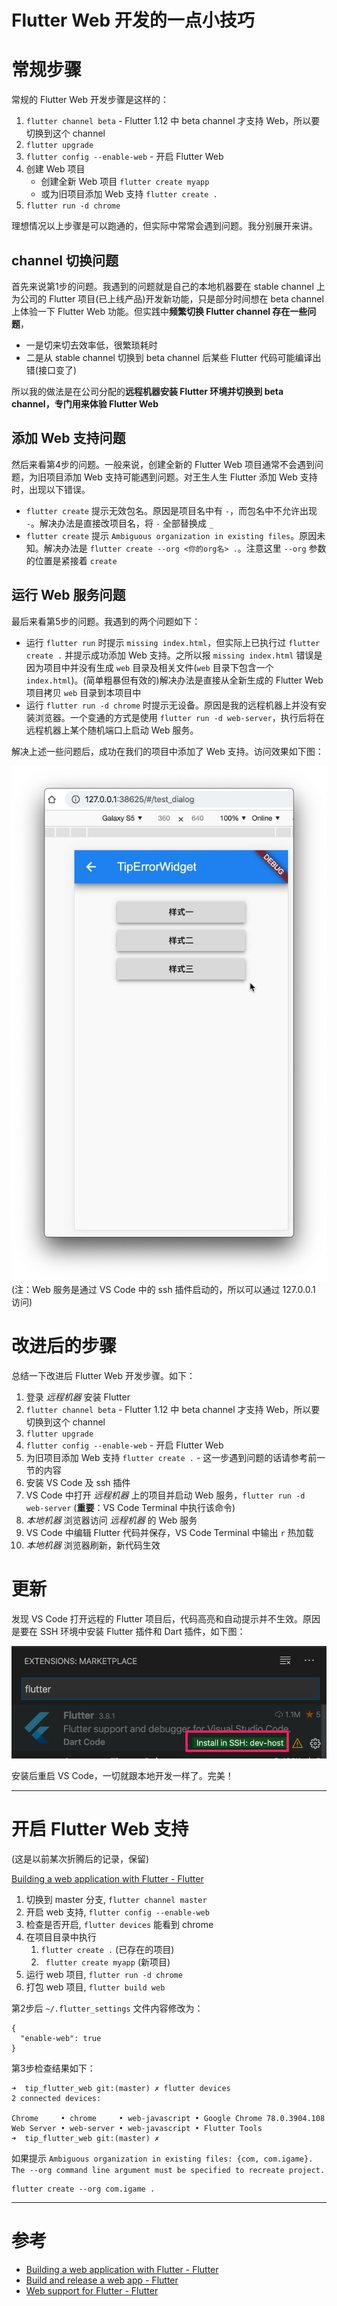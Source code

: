 # Flutter Web 开发的一点小技巧

# 常规步骤

常规的 Flutter Web 开发步骤是这样的：

1. `flutter channel beta` - Flutter 1.12 中 beta channel 才支持 Web，所以要切换到这个 channel
2. `flutter upgrade`
3. `flutter config --enable-web` - 开启 Flutter Web
4. 创建 Web 项目
    + 创建全新 Web 项目 `flutter create myapp`
    + 或为旧项目添加 Web 支持 `flutter create .`
5. `flutter run -d chrome`

理想情况以上步骤是可以跑通的，但实际中常常会遇到问题。我分别展开来讲。

## channel 切换问题

首先来说第1步的问题。我遇到的问题就是自己的本地机器要在 stable channel 上为公司的 Flutter 项目(已上线产品)开发新功能，只是部分时间想在 beta channel 上体验一下 Flutter Web 功能。但实践中**频繁切换 Flutter channel 存在一些问题**，

+ 一是切来切去效率低，很繁琐耗时
+ 二是从 stable channel 切换到 beta channel 后某些 Flutter 代码可能编译出错(接口变了)

所以我的做法是在公司分配的**远程机器安装 Flutter 环境并切换到 beta channel，专门用来体验 Flutter Web**

## 添加 Web 支持问题

然后来看第4步的问题。一般来说，创建全新的 Flutter Web 项目通常不会遇到问题，为旧项目添加 Web 支持可能遇到问题。对王生人生 Flutter 添加 Web 支持时，出现以下错误。

+ `flutter create` 提示无效包名。原因是项目名中有 `-`，而包名中不允许出现 `-`。解决办法是直接改项目名，将 `-` 全部替换成 `_`
+ `flutter create` 提示 `Ambiguous organization in existing files`。原因未知。解决办法是 `flutter create --org <你的org名> .`。注意这里 `--org` 参数的位置是紧接着 `create`

## 运行 Web 服务问题

最后来看第5步的问题。我遇到的两个问题如下：

+ 运行 `flutter run` 时提示 `missing index.html`，但实际上已执行过 `flutter create .` 并提示成功添加 Web 支持。之所以报 `missing index.html` 错误是因为项目中并没有生成 `web` 目录及相关文件(`web` 目录下包含一个 `index.html`)。(简单粗暴但有效的)解决办法是直接从全新生成的 Flutter Web 项目拷贝 `web` 目录到本项目中
+ 运行 `flutter run -d chrome` 时提示无设备。原因是我的远程机器上并没有安装浏览器。一个变通的方式是使用 `flutter run -d web-server`，执行后将在远程机器上某个随机端口上启动 Web 服务。

解决上述一些问题后，成功在我们的项目中添加了 Web 支持。访问效果如下图：

![-w360](/images/15834628246867.jpg)
(注：Web 服务是通过 VS Code 中的 ssh 插件启动的，所以可以通过 127.0.0.1 访问)

# 改进后的步骤

总结一下改进后 Flutter Web 开发步骤。如下：

1. 登录 *远程机器* 安装 Flutter
2. `flutter channel beta` - Flutter 1.12 中 beta channel 才支持 Web，所以要切换到这个 channel
3. `flutter upgrade`
4. `flutter config --enable-web` - 开启 Flutter Web
5. 为旧项目添加 Web 支持 `flutter create .` - 这一步遇到问题的话请参考前一节的内容
6. 安装 VS Code 及 ssh 插件
7. VS Code 中打开 *远程机器* 上的项目并启动 Web 服务，`flutter run -d web-server` (**重要**：VS Code Terminal 中执行该命令)
8. *本地机器* 浏览器访问 *远程机器* 的 Web 服务
9. VS Code 中编辑 Flutter 代码并保存，VS Code Terminal 中输出 `r` 热加载
10. *本地机器* 浏览器刷新，新代码生效

# 更新

发现 VS Code 打开远程的 Flutter 项目后，代码高亮和自动提示并不生效。原因是要在 SSH 环境中安装 Flutter 插件和 Dart 插件，如下图：

![-w420](/images/15839804475962.jpg)

安装后重启 VS Code，一切就跟本地开发一样了。完美！

----

# 开启 Flutter Web 支持

(这是以前某次折腾后的记录，保留)

[Building a web application with Flutter - Flutter](https://flutter.dev/docs/get-started/web)

1. 切换到 master 分支, `flutter channel master`
2. 开启 web 支持, `flutter config --enable-web`
3. 检查是否开启, `flutter devices` 能看到 chrome
4. 在项目目录中执行
    1. `flutter create .` (已存在的项目)
    2. ` flutter create myapp` (新项目)
5. 运行 web 项目, `flutter run -d chrome`
6. 打包 web 项目, `flutter build web`

第2步后 `~/.flutter_settings` 文件内容修改为：

```
{
  "enable-web": true
}
```

第3步检查结果如下：

```
➜  tip_flutter_web git:(master) ✗ flutter devices
2 connected devices:

Chrome     • chrome     • web-javascript • Google Chrome 78.0.3904.108
Web Server • web-server • web-javascript • Flutter Tools
➜  tip_flutter_web git:(master) ✗
```

如果提示 `Ambiguous organization in existing files: {com, com.igame}. The --org command line argument must be specified to recreate project.`

```
flutter create --org com.igame .
```

----

# 参考

+ [Building a web application with Flutter - Flutter](https://flutter.dev/docs/get-started/web)
+ [Build and release a web app - Flutter](https://flutter.dev/docs/deployment/web)
+ [Web support for Flutter - Flutter](https://flutter.dev/web)